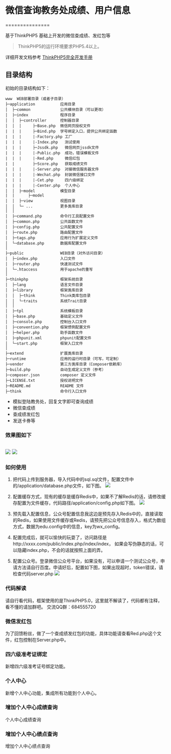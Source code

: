  # 微信查询教务处成绩、用户信息


===============

基于ThinkPHP5 基础上开发的微信查成绩、发红包等

> ThinkPHP5的运行环境要求PHP5.4以上。

详细开发文档参考 [ThinkPHP5完全开发手册](http://www.kancloud.cn/manual/thinkphp5)

## 目录结构

初始的目录结构如下：

~~~
www  WEB部署目录（或者子目录）
├─application           应用目录
│  ├─common             公共模块目录（可以更改）
│  ├─index              程序目录
│  │  ├─controller      控制器目录
│  │  │     ├─Base.php  微信网页授权文件
|  |  |     ├─Bind.php  学号绑定入口，提供公共绑定函数
|  |  |     |-Factory.php 工厂
|  |  |     |-Index.php   测试使用
|  |  |     ├─Jssdk.php   微信网页jssdk文件
|  |  |     |-Public.php  成功，错误模板文件
|  |  |     |-Red.php     微信红包 
|  |        ├─Score.php   获取成绩文件
|  |  |     |-Server.php  对接微信服务器文件
|  |  |     |-Wechat.php  封装微信接口文件
|  |  |     |-Cet.php     四六级绑定 
|  |  |     |-Center.php  个人中心
│  │  ├─model           模型目录
|  |      ├─model     
│  │  ├─view            视图目录
│  │  └─ ...            更多类库目录
│  │
│  ├─command.php        命令行工具配置文件
│  ├─common.php         公共函数文件
│  ├─config.php         公共配置文件
│  ├─route.php          路由配置文件
│  ├─tags.php           应用行为扩展定义文件
│  └─database.php       数据库配置文件
│
├─public                WEB目录（对外访问目录）
│  ├─index.php          入口文件
│  ├─router.php         快速测试文件
│  └─.htaccess          用于apache的重写
│
├─thinkphp              框架系统目录
│  ├─lang               语言文件目录
│  ├─library            框架类库目录
│  │  ├─think           Think类库包目录
│  │  └─traits          系统Trait目录
│  │
│  ├─tpl                系统模板目录
│  ├─base.php           基础定义文件
│  ├─console.php        控制台入口文件
│  ├─convention.php     框架惯例配置文件
│  ├─helper.php         助手函数文件
│  ├─phpunit.xml        phpunit配置文件
│  └─start.php          框架入口文件
│
├─extend                扩展类库目录
├─runtime               应用的运行时目录（可写，可定制）
├─vendor                第三方类库目录（Composer依赖库）
├─build.php             自动生成定义文件（参考）
├─composer.json         composer 定义文件
├─LICENSE.txt           授权说明文件
├─README.md             README 文件
├─think                 命令行入口文件
~~~

- 模拟登陆教务处，回复文字即可查询成绩
- 微信查成绩
- 查成绩发红包
- 发送卡券等

### **效果图如下**
![](https://github.com/Leslin/PHP-Educational-Administration/blob/master/screenshot/11.png)
![](https://github.com/Leslin/PHP-Educational-Administration/blob/master/screenshot/22.png)
------------

### **如何使用**

1. 把代码上传到服务器，导入代码中的sql.sql文件，配置文件中的/application/database.php文件，如下图。
![](https://github.com/Leslin/PHP-Educational-Administration/blob/master/screenshot/3.png)
1. 配置缓存方式，现有的缓存是缓存Redis中，如果不了解Redis的话，请修改缓存配置为文件缓存，代码路径/application/config.php如下图。
![](https://github.com/Leslin/PHP-Educational-Administration/blob/master/screenshot/4.png)
1. 预先载入配置信息，公众号配置信息我这边是预先存入Redis中的，直接读取的Redis，如果使用文件缓存或Redis，请预先把公众号信息存入，格式为数组方式，数据为edu.config中的信息，key为wx_config。

1. 配置完成后，就可以愉快的玩耍了，访问路径是http://xxxx.com/public/index.php/index/index， 如果会写伪静态的话，可以隐藏index.php，不会的话就按照上面的弄。

1. 配置公众号。登录微信公众号平台，如果没有，可以申请一个测试公众号，申请方法请自行百度。申请好后，配置如下图，如果出现超时，token错误，请检查代码server.php
![](https://github.com/Leslin/PHP-Educational-Administration/blob/master/screenshot/5.png)

### **代码解读**
请自行看代码，框架使用的是ThinkPHP5.0，这里就不解读了，代码都有注释，看不懂的请加群吧。
交流QQ群：684555720

### **微信发红包**
为了回馈粉丝，做了一个查成绩发红包的功能，具体功能请查看Red.php这个文件，红包控制在Server.php中。

### **四六级准考证绑定**
新增四六级准考证号绑定功能。

### **个人中心**
新增个人中心功能，集成所有功能到个人中心。

### **增加个人中心成绩查询**
个人中心成绩查询

### **增加个人中心绩点查询**
增加个人中心绩点查询